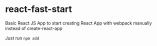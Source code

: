 # react-fast-start
Basic React JS App to start creating React App with webpack manually instead of create-react-app

Just run
`npm add`
